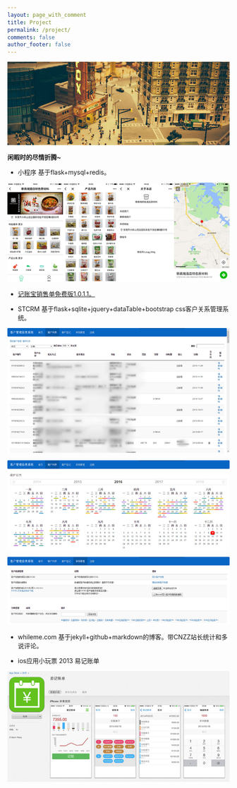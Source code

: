 ```yaml
---
layout: page_with_comment
title: Project
permalink: /project/
comments: false
author_footer: false
---
```


![project](/images/home/project.jpg)

**闲暇时的尽情折腾~**

- 小程序 基于flask+mysql+redis。

![stcrm](/images/project/mini.jpg)

- [记账宝销售单免费版1.0.1.1。](http://whileme.com/jzb)

- STCRM  基于flask+sqlite+jquery+dataTable+bootstrap css客户关系管理系统。

![stcrm](/images/project/stcrm1.jpg)

![stcrm](/images/project/stcrm2.jpg)

![stcrm](/images/project/stcrm3.jpg)

- whileme.com  基于jekyll+github+markdown的博客。带CNZZ站长统计和多说评论。

- ios应用小玩票 2013 易记账单

![易记账单](/images/project/ios1.jpg)

